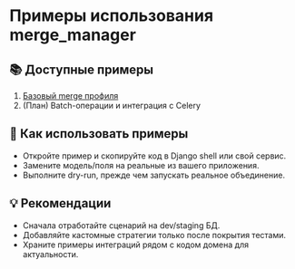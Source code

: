 # Примеры использования merge_manager

## 📚 Доступные примеры
1. [Базовый merge профиля](basic-usage.md)
2. (План) Batch-операции и интеграция с Celery

## 🎯 Как использовать примеры
- Откройте пример и скопируйте код в Django shell или свой сервис.
- Замените модель/поля на реальные из вашего приложения.
- Выполните dry-run, прежде чем запускать реальное объединение.

## 💡 Рекомендации
- Сначала отработайте сценарий на dev/staging БД.
- Добавляйте кастомные стратегии только после покрытия тестами.
- Храните примеры интеграций рядом с кодом домена для актуальности.
